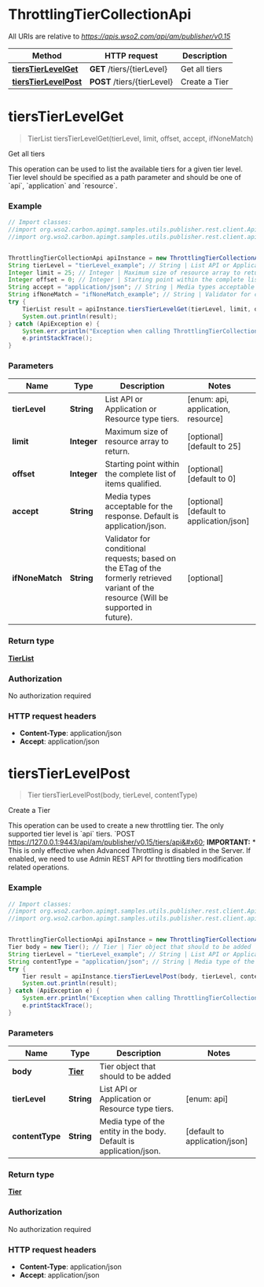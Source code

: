 # ThrottlingTierCollectionApi

All URIs are relative to *https://apis.wso2.com/api/am/publisher/v0.15*

Method | HTTP request | Description
------------- | ------------- | -------------
[**tiersTierLevelGet**](ThrottlingTierCollectionApi.md#tiersTierLevelGet) | **GET** /tiers/{tierLevel} | Get all tiers
[**tiersTierLevelPost**](ThrottlingTierCollectionApi.md#tiersTierLevelPost) | **POST** /tiers/{tierLevel} | Create a Tier


<a name="tiersTierLevelGet"></a>
# **tiersTierLevelGet**
> TierList tiersTierLevelGet(tierLevel, limit, offset, accept, ifNoneMatch)

Get all tiers

This operation can be used to list the available tiers for a given tier level. Tier level should be specified as a path parameter and should be one of &#x60;api&#x60;, &#x60;application&#x60; and &#x60;resource&#x60;. 

### Example
```java
// Import classes:
//import org.wso2.carbon.apimgt.samples.utils.publisher.rest.client.ApiException;
//import org.wso2.carbon.apimgt.samples.utils.publisher.rest.client.api.ThrottlingTierCollectionApi;


ThrottlingTierCollectionApi apiInstance = new ThrottlingTierCollectionApi();
String tierLevel = "tierLevel_example"; // String | List API or Application or Resource type tiers. 
Integer limit = 25; // Integer | Maximum size of resource array to return. 
Integer offset = 0; // Integer | Starting point within the complete list of items qualified. 
String accept = "application/json"; // String | Media types acceptable for the response. Default is application/json. 
String ifNoneMatch = "ifNoneMatch_example"; // String | Validator for conditional requests; based on the ETag of the formerly retrieved variant of the resource (Will be supported in future). 
try {
    TierList result = apiInstance.tiersTierLevelGet(tierLevel, limit, offset, accept, ifNoneMatch);
    System.out.println(result);
} catch (ApiException e) {
    System.err.println("Exception when calling ThrottlingTierCollectionApi#tiersTierLevelGet");
    e.printStackTrace();
}
```

### Parameters

Name | Type | Description  | Notes
------------- | ------------- | ------------- | -------------
 **tierLevel** | **String**| List API or Application or Resource type tiers.  | [enum: api, application, resource]
 **limit** | **Integer**| Maximum size of resource array to return.  | [optional] [default to 25]
 **offset** | **Integer**| Starting point within the complete list of items qualified.  | [optional] [default to 0]
 **accept** | **String**| Media types acceptable for the response. Default is application/json.  | [optional] [default to application/json]
 **ifNoneMatch** | **String**| Validator for conditional requests; based on the ETag of the formerly retrieved variant of the resource (Will be supported in future).  | [optional]

### Return type

[**TierList**](TierList.md)

### Authorization

No authorization required

### HTTP request headers

 - **Content-Type**: application/json
 - **Accept**: application/json

<a name="tiersTierLevelPost"></a>
# **tiersTierLevelPost**
> Tier tiersTierLevelPost(body, tierLevel, contentType)

Create a Tier

This operation can be used to create a new throttling tier. The only supported tier level is &#x60;api&#x60; tiers. &#x60;POST https://127.0.0.1:9443/api/am/publisher/v0.15/tiers/api&#x60;  **IMPORTANT:** * This is only effective when Advanced Throttling is disabled in the Server. If enabled, we need to use Admin REST API for throttling tiers modification related operations.

### Example
```java
// Import classes:
//import org.wso2.carbon.apimgt.samples.utils.publisher.rest.client.ApiException;
//import org.wso2.carbon.apimgt.samples.utils.publisher.rest.client.api.ThrottlingTierCollectionApi;


ThrottlingTierCollectionApi apiInstance = new ThrottlingTierCollectionApi();
Tier body = new Tier(); // Tier | Tier object that should to be added 
String tierLevel = "tierLevel_example"; // String | List API or Application or Resource type tiers. 
String contentType = "application/json"; // String | Media type of the entity in the body. Default is application/json. 
try {
    Tier result = apiInstance.tiersTierLevelPost(body, tierLevel, contentType);
    System.out.println(result);
} catch (ApiException e) {
    System.err.println("Exception when calling ThrottlingTierCollectionApi#tiersTierLevelPost");
    e.printStackTrace();
}
```

### Parameters

Name | Type | Description  | Notes
------------- | ------------- | ------------- | -------------
 **body** | [**Tier**](Tier.md)| Tier object that should to be added  |
 **tierLevel** | **String**| List API or Application or Resource type tiers.  | [enum: api]
 **contentType** | **String**| Media type of the entity in the body. Default is application/json.  | [default to application/json]

### Return type

[**Tier**](Tier.md)

### Authorization

No authorization required

### HTTP request headers

 - **Content-Type**: application/json
 - **Accept**: application/json

